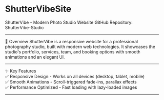 # ShutterVibeSite
ShutterVibe - Modern Photo Studio Website
GitHub Repository: ShutterVibe-Studio

________________________________________________________________

📌 Overview
ShutterVibe is a responsive website for a professional photography studio, built with modern web technologies. It showcases the studio's portfolio, services, team, and booking options with smooth animations and an elegant UI.

________________________________________________________________

✨ Key Features <br>
✅ Responsive Design - Works on all devices (desktop, tablet, mobile) <br>
✅ Smooth Animations - Scroll-triggered fade-ins, parallax effects <br>
✅ Performance Optimized - Fast loading with lazy-loaded images <br>

________________________________________________________________
